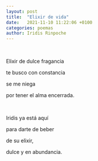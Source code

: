 ```yaml
---
layout: post
title:  "Elixir de vida"
date:   2021-11-10 11:22:06 +0100
categories: poemas
author: Iridis Rinpoche
---
```


<br>

Elixir de dulce fragancia

te busco con constancia

se me niega 

por tener el alma encerrada.

<br>

Iridis ya está aquí

para darte de beber 

de su elixir,

dulce y en abundancia.